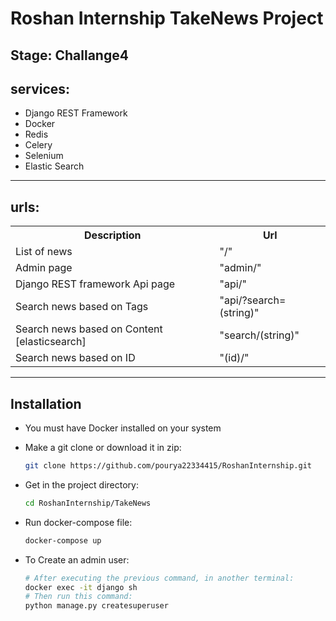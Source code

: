 # Roshan Internship TakeNews Project
## Stage: Challange4
## services:
- Django REST Framework
- Docker
- Redis
- Celery
- Selenium
- Elastic Search
<hr>
<h2> urls: </h2>
<table>
  <tr>
    <th> Description </th>
    <th> Url </th>
  </tr>
  <tr>
    <td> List of news </td>
    <td> "/" </td>
  </tr>
  <tr>
    <td> Admin page </td>
    <td> "admin/" </td>
  </tr>
  <tr>
    <td> Django REST framework Api page </td>
    <td> "api/" </td>
  </tr>
  <tr>
    <td> Search news based on Tags </td>
    <td> "api/?search=(string)" </td>
  </tr>
  <tr>
    <td> Search news based on Content [elasticsearch] </td>
    <td> "search/(string)" </td>
  </tr>
  <tr>
    <td> Search news based on ID </td>
    <td> "(id)/" </td>
  </tr>
</table>
<hr>

##  Installation

- You must have Docker installed on your system

- Make a git clone or download it in zip:
    ```bash
    git clone https://github.com/pourya22334415/RoshanInternship.git
    ```

- Get in the project directory:
    ```bash
    cd RoshanInternship/TakeNews
    ```
- Run docker-compose file:
    ```bash
    docker-compose up
    ```

- To Create an admin user:
    ```bash
    # After executing the previous command, in another terminal:
    docker exec -it django sh
    # Then run this command:
    python manage.py createsuperuser
    ```

